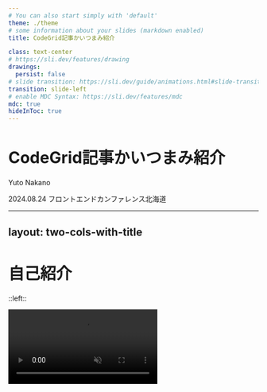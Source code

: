 ```yaml
---
# You can also start simply with 'default'
theme: ./theme
# some information about your slides (markdown enabled)
title: CodeGrid記事かいつまみ紹介

class: text-center
# https://sli.dev/features/drawing
drawings:
  persist: false
# slide transition: https://sli.dev/guide/animations.html#slide-transitions
transition: slide-left
# enable MDC Syntax: https://sli.dev/features/mdc
mdc: true
hideInToc: true
---
```


# CodeGrid記事かいつまみ紹介

<p class="text-right">Yuto Nakano</p>
<p class="text-right">2024.08.24 フロントエンドカンファレンス北海道</p>

---
layout: two-cols-with-title
---

# 自己紹介

::left::

<video  class="rounded-5 video" src="./assets/snowboard.mp4" autoplay loop muted />
🗻ルスツリゾート

::right::

名前：中野 祐人

職業：Jamstackエンジニア @PixelGrid

趣味：北海道で🏂、北海道で⛳️

##### 理想の都道府県
北海道（暑くない、 Gいない、梅雨ない、広い、遊び場がいっぱい）

##### 理想の都市
札幌（京都を超えた碁盤の目、ヨドバシカメラでかくなるらしい、美味しいものいっぱい）

---
hideInToc: true
---
# 目次

<Toc columns=2 />

<!--
- はじめにCodeGridとは？どんな記事が読めるのか?という部分を紹介しながら、
- おすすめしたいきじをごしょうかいさせていただきます
-->

---
title: CodeGridとは?
---

<Heading>CodeGridとは？</Heading>

<!--
- 本番では知っている人、購読してくれている人、みたいなのを聞く
-->

---
layout: image-left
image: ./assets/codegrid.png
backgroundSize: contain
hideInToc: true
---

## CodeGrid基本情報
CodeGridはフロントエンドに携わる人に向けて書かれたWebマガジンです。

<div class="text-4"> 

- 記事は全て社員が書いてます！(たまに寄稿してもらうことも)
- 創刊してから12年！
- 週に1回、3記事が配信！
- 1ヶ月800円(税抜)！
- 12年で記事総数は1781本以上！
- 最初の30日間は無料！

</div>

<!-- 実際はどんな記事が読めるのか、ワードクラウドを作りました。 -->
---
layout: section
---

## どんな内容の記事が読めるの？

---
layout: image
image: ./assets/wordcloud-1.png
---

<!-- 
この画像は、CodeGridのカテゴリーごとの記事数から、記事数が多いもののフォントがが大きく、記事数が少ないものが小さくなるように作ったワードクラウドです。
なので、どのような記事が多いのかを視覚的に表現しています。
この画像を細かく見ていきます。
-->

---
layout: image-left
image: ./assets/wordcloud-2.png
backgroundSize: contain
---

## 実践記事が多い
CodeGridは、エンジニアが日々の業務の中で得た知見を元に書かれていることが多く、「活きた」情報が得られます。

<span>📚 例えば... </span>
- ライブラリなしで実装する定番UI
- 初心者のためのコードレビューファーストステップ
- 読みやすいコードを書くためのヒント

---
layout: section-with-subtitle
---

## ライブラリなしで実装する定番UI

::subtitle::
📖 記事かいつまみ紹介

---
hideInToc: true
---

# ライブラリを使わずに実装する定番UI
このシリーズでは全31回で、以下のUIをライブラリなしで実装する方法を紹介しています。

- ドロワーナビ
- ローディング画面
- スティッキーナビ
- タブUI
- カルーセルUI
- セレクトボックス
- ツリービュー

<!-- カルーセルなどは、ライブラリを導入して作るUIの定番ですが、この記事を読めばライブラリを使わずに実装できるようになります。
それぞれアクセシビリティにも配慮された作りになっているので、その点でも非常に参考になるシリーズです。
 -->

---
layout: image-right
image: ./assets/wordcloud-3.png
backgroundSize: contain
---

## ライブラリや、Webフレームワークの記事も豊富

使い方を説明した入門記事から、ひとつの機能にフォーカスして深掘りした記事まで、幅広い内容が揃っています。

<div class="pt-5">

<span>📚 例えば... </span>
- 今すぐ始めるAstro入門
- これから始める、Next.js
- Preactで始める軽量コンポーネント指向開発
- SWRで快適！ Reactでのデータ取得
- SvelteKit入門
- Vue 3から始める、Vue.js

</div>

<style>
h1 {
  /* text-wrap:nowrap */
}
</style>

<!-- 流行りのライブラリやWebフレームワークの記事も豊富です -->
---
layout: section-with-subtitle
---

## 今すぐ始めるAstro入門

::subtitle::
📖 記事かいつまみ紹介

---
layout: section
---

## Astroとは？

---
layout: iframe-left
url: https://astro.build/
---

## 特徴

<div class="text-6 pt-5">

  <div v-click>
  - 
  </div>
  <div v-click>
  - Astroアイランド
  </div>
  <div v-click>  
  - Zero Lock-in
  </div>

</div>
---
layout: section
---

# for content-driven websites
メディアサイトなど、コンテンツが主体となったwebサイトを作るのに適したフレームワークです。

<!-- そのコンテンツ管理の特徴的な機能としてContent Collectionsがあります。 -->
---
layout: two-cols-header
---

# Content Collections
ローカルコンテンツのスキーマを定義し、厳密に管理できます。

::left::

<div class="pr-5" v-click>

collections/config.ts
```ts
import { z, defineCollection } from "astro:content"

const writing = defineCollection({
  schema: z.object({
    title: z.string(),
    draft: z.boolean(),
    at: z.string().optional(),
    date: z.date(),
    link: z.string().optional(),
  }),
});

export const collections = {
  writing
};

```

</div>

::right::

<div v-click>

content/2024-supabase-1.md
```md
---
title: Supabaseで作る記録アプリ | 第1回 プロジェクトの作成と簡単なテーブルの作成
draft: false
at: CodeGrid
date: 2024-08-08
link: https://www.codegrid.net/articles/2024-supabase-1/
---
```
</div>
---
layout: section
---

# Astro Islands

JavaScriptを読み込む、読み込まないをコンポーネント単位で制御できます。

---
layout: two-cols
---

Counter.svelte
```svelte
<script>
  import { onMount } from "svelte";

  let count = 0;

  function countUp() {
    count += 1;
  }

  onMount(() => {
    const interval = setInterval(countUp, 1000);

    return () => {
      clearInterval(interval);
    };
  });
</script>

<div>
  Count：{count}
</div>
```

::right::

<div v-click>

pages/index.astro

```astro
---
import Counter from "../components/counter.svelte";
---

<html lang="en">
	<head>
		<meta charset="utf-8" />
	</head>
	<body>
		<h1>スクロールしてね</h1>
		<div style="height: 200vh"></div>
		<Counter client:visible />
	</body>
</html>

```
</div>
---

<SlidevVideo autoplay controls>
  <source src="./assets/client-visible-demo.mp4" type="video/mp4">
</SlidevVideo>
---
layout: section
---

# Zero Lock-in
AstroはメジャーなUIフレームワークをサポートしています。

---

## Zero Lock-in

このように、UIフレームワークのコンポーネントが混在したコードが書けます。

```astro

---
import MyReactComponent from '../components/MyReactComponent.jsx';
import MySvelteComponent from '../components/MySvelteComponent.svelte';
import MyVueComponent from '../components/MyVueComponent.vue';
---
<div>
  <MySvelteComponent />
  <MyReactComponent />
  <MyVueComponent />
</div>
```

---

## 今から始める、Astro入門

このような特徴から、Astroの使い方を、解説しています。全12回です。

- 第1回 Astroの特徴
- 第2回 Astroコンポーネントの実装（2022年8月25日）
- 第3回 UIコンポーネントの導入と実装（2022年9月8日）
- 第4回 クライアントサイドでJavaScriptを動作させる（2022年9月15日）
- 第5回 AstroファイルでのCSSの書き方（2022年10月13日）
- 第6回 UIフレームワークでのスタイリング（2022年10月27日）
- 第7回 Tailwind CSSを利用したスタイリング（2022年11月17日）
- 第8回 Astroで定義した変数をCSSで使う（2022年12月1日）
- 第9回 Astroで非同期処理を扱う（2022年12月15日）
- 第10回 外部データからページを生成する（2023年1月5日）
- 第11回 Markdownファイルの扱い方（2023年2月9日）
- 第12回 Content Collectionsを使う（2023年2月24日）

---
layout: image-right
image: ./assets/wordcloud-4.png
backgroundSize: contain
---

## 実は、技術以外の記事も豊富

実は、ディレクター、デザイナー、社長の視点で書かれた記事、インタビューなどの読み物としてただ楽しめる記事も多いです。

<div class="pt-5">

<span>📚 例えば... </span>
- ピクセルグリッドの仕事術
- ピクセルグリッドが訪ねる、開発の現場
- 気になる余白と気になりにくい余白
- きちんと学ぶユーザーインターフェース
- エンジニアが知っておきたい仕事のお作法
- GitHub Projectsを使った業務管理

</div>

--- 
layout: section-with-subtitle
hideInToc: true
---

## ピクセルグリッドの仕事術

::subtitle::
📖 記事かいつまみ紹介

---

## ピクセルグリッドにはユニークな制度がたくさん。

<div class="text-8 pt-10" v-click>

- パーソナルトレーニング
- 名刺のデジタル化
- 利益を山分けするボーナス制度
- 就業時間のない会社
- etc...

</div>

---
layout: section
---

## これらが、どのような考えから生まれ、どのように運用されているのか、その裏側が紹介されています。

---

## 例えば...

<div class="pt-5">

### パーソナルトレーニング
- なぜ、フィットネスジムへの補助ではないのか？
- 実験的に実施した際のスタッフの反応は？

</div>

<div class="pt-5">

### 名刺のデジタル化
- 既存のサービスを使わず、独自に開発した理由は？

</div>

<div class="pt-5">

### 利益を山分けするボーナス制度
- 不公平のないように、どういう計算で決められているのか？

</div>


---
layout: two-cols-header
---

## ピクセルグリッドの仕事術
このようなピクセルグリッドのユニークな制度や、仕組みなどのノウハウを紹介。全34回。

::left::
<div class="text-3">

- 第1回 JavaScript開発見積もり（2012年6月14日）
- 第2回 ポイントによる見積もり（2012年6月21日）
- 第3回 人材採用（2012年9月27日）
- 第4回 報酬とはなにか？（2012年10月4日）
- 第5回 給料体系（2012年10月11日）
- 第6回 個人利益を確保する待遇（2012年10月18日）
- 第7回 就業時間のない会社（2013年2月14日）
- 第8回 電話のない会社（2013年4月11日）
- 第9回 経営理念を考える（2013年11月14日）
- 第10回 通勤時間と働きやすさ（2014年3月13日）
- 第11回 ピクセルグリッドの面談（2014年6月26日）
- 第12回 特化するということ（2014年7月24日）
- 第13回 「作る」をやめない（2014年9月11日）
- 第14回 理想の会社を実験する（2014年11月27日）
- 第15回 値下げと適正価格（2015年1月8日）
- 第16回 社内サーバーを置かない（2015年3月26日）
- 第17回 「仲のよい」組織を作る（2015年8月13日）
- 第18回 経理業務フローの効率化（2015年11月5日）
- 第19回 内製と外部発注（2015年11月26日）

</div>
::right::

<div class="text-3">

- 第20回 会社の組織構造（2016年2月4日）
- 第21回 よりよい仕組みに乗り換える（2016年7月21日）
- 第22回 無借金での経営（2016年10月20日）
- 第23回 余裕がある会社（2017年2月9日）
- 第24回 リモートワークの形態と運営のコツ（2017年3月9日）
- 第25回 面接と採用の仕組み（2017年5月25日）
- 第26回 人を増やすということ（2017年8月31日）
- 第27回 わかりやすい文章を大切にする（2017年10月26日）
- 第28回 連絡手段を選ぶ（2018年6月7日）
- 第29回 会社として運動不足に立ち向かう（2018年8月9日）
- 第30回 求人コンテンツの見直し（2019年8月29日）
- 第31回 インプットする時間を確保する（2020年4月23日）
- 第32回 フラットな関係を維持する努力（2020年11月19日）
- 第33回 ボーナスのしくみ（2021年7月15日）
- 第34回 名刺のデジタル化（2024年5月30日）

</div>

---
layout: section
---

# 以上、もし気になりましたら、是非CodeGridをよろしくお願いします！

<style>
h1 {
  font-size: 2rem;
}
</style>
